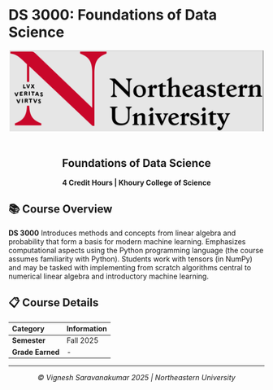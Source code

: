# DS 3000: Foundations of Data Science

<div align="center">
  <img src="image.png" width="500" style="background-color: white;">
  <br><br>
  <h2>Foundations of Data Science</h2>
  <p><strong>4 Credit Hours | Khoury College of Science</strong></p>
</div>

## 📚 Course Overview

**DS 3000** Introduces methods and concepts from linear algebra and probability that form a basis for modern machine learning. Emphasizes computational aspects using the Python programming language (the course assumes familiarity with Python). Students work with tensors (in NumPy) and may be tasked with implementing from scratch algorithms central to numerical linear algebra and introductory machine learning.



## 📋 Course Details

| Category                    | Information |
| :-------------------------- | :---------- |
| **Semester**                | Fall 2025   |
| **Grade Earned**            | - |


---

<div align="center">
  <p><em>© Vignesh Saravanakumar 2025 | Northeastern University</em></p>
</div>
